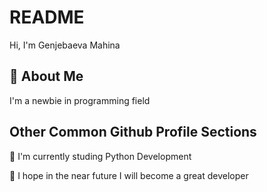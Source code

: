 
# README

Hi, I'm Genjebaeva Mahina 


## 🚀 About Me
I'm a newbie in programming field


## Other Common Github Profile Sections

🧠 I'm currently  studing Python Development

🌱 I hope in the near future I will become a great developer
